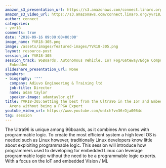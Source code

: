 ```yaml
---
amazon_s3_presentation_url: https://s3.amazonaws.com/connect.linaro.org/yvr18/presentations/yvr18-305.pdf
amazon_s3_video_url: https://s3.amazonaws.com/connect.linaro.org/yvr18/videos/yvr18-305.mp4
author: connect
categories:
- yvr18
comments: true
date: '2018-09-16 09:00:00+00:00'
image_name: YVR18-305.png
image: /assets/images/featured-images/YVR18-305.png
layout: resource-post
session_id: YVR18-305
session_track: 96Boards, Autonomous Vehicle, IoT Fog/Gateway/Edge Computing, IoT and
  Embedded
slideshare_presentation_url: None
speakers:
- biography: '""'
  company: Adiuvo Engineering & Training ltd
  job-title: Director
  name: adam taylor
  speaker-image: adamtaylor.gif
title: YVR18-305:Getting the best from the Ultra96 in the IoT and Embedded Vision
  Arena without being a FPGA Expert
youtube_video_url: https://www.youtube.com/watch?v=36rOja0064c
tag: session
---
```


The Ultra96 is unique among 96boards, as it combines Arm cores with programmable logic. To create the most efficient system a high level OS is needed such as Linux however, traditionally Linux developers know little about exploiting programmable logic. This session will introduce how programmers used to developing for embedded Linux can leverage programmable logic without the need to be a programmable logic experts. With a focus on the IoT and embedded Vision / ML
